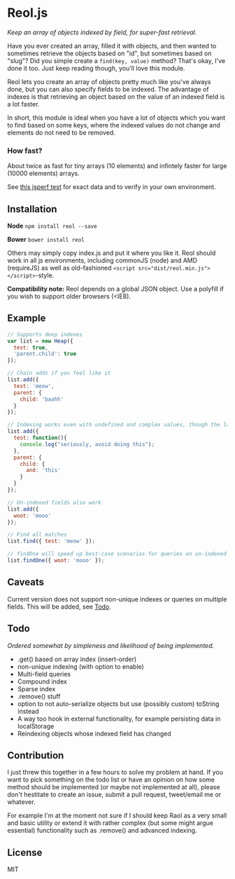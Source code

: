# Reol.js

_Keep an array of objects indexed by field, for super-fast retrieval._

Have you ever created an array, filled it with objects, and then wanted to sometimes 
retrieve the objects based on "id", but sometimes based on "slug"? Did you simple 
create a `find(key, value)` method? That's okay, I've done it too. Just keep reading 
though, you'll love this module.

Reol lets you create an array of objects pretty much like you've always done, but 
you can also specify fields to be indexed. The advantage of indexes is that 
retrieving an object based on the value of an indexed field is a lot faster.

In short, this module is ideal when you have a lot of objects which you want to 
find based on some keys, where the indexed values do not change and elements do 
not need to be removed.


### How fast?

About twice as fast for tiny arrays (10 elements) and infintely faster for large (10000 elements) arrays.

See [this jsperf test](http://jsperf.com/reol-js-vs-naive-search) for exact data
and to verify in your own environment.


## Installation

**Node** `npm install reol --save`

**Bower** `bower install reol`

Others may simply copy index.js and put it where you like it. Reol should work 
in all js environments, including commonJS (node) and AMD (requireJS) as well as 
old-fashioned `<script src="dist/reol.min.js"></script>`-style.

**Compatibility note:** Reol depends on a global JSON object. Use a polyfill if 
you wish to support older browsers (<IE8).


## Example

```javascript
// Supports deep indexes
var list = new Heap({
  test: true,
  'parent.child': true
});

// Chain adds if you feel like it
list.add({
  test: 'meow',
  parent: {
    child: 'baahh'
  }
});

// Indexing works even with undefined and complex values, though the latter is not recommended
list.add({
  test: function(){
    console.log("seriously, avoid doing this");
  },
  parent: {
    child: {
      and: 'this'
    }
  }
});

// Un-indexed fields also work
list.add({
  woot: 'mooo'
});

// Find all matches
list.find({ test: 'meow' });

// findOne will speed up best-case scenarios for queries on un-indexed fields
list.findOne({ woot: 'mooo' });
```


## Caveats

Current version does not support non-unique indexes or queries on multiple fields.
This will be added, see [Todo](#todo).


## Todo

_Ordered somewhat by simpleness and likelihood of being implemented._

* .get() based on array index (insert-order)
* non-unique indexing (with option to enable)
* Multi-field queries
* Compound index
* Sparse index
* .remove() stuff
* option to not auto-serialize objects but use (possibly custom) toString instead
* A way too hook in external functionality, for example persisting data in localStorage
* Reindexing objects whose indexed field has changed


## Contribution

I just threw this together in a few hours to solve my problem at hand. If you
want to pick something on the todo list or have an opinion on how some method
should be implemented (or maybe not implemented at all), please don't hestitate
to create an issue, submit a pull request, tweet/email me or whatever.

For example I'm at the moment not sure if I should keep Raol as a very small
and basic utility or extend it with rather complex (but some might argue essential)
functionality such as .remove() and advanced indexing.

## License

MIT
